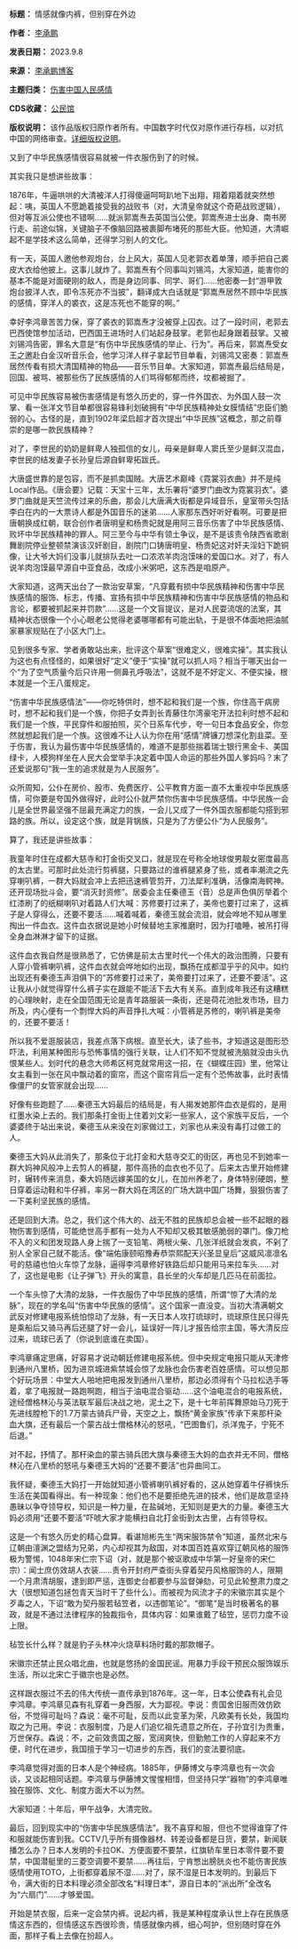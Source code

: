 

**标题：** 情感就像内裤，但别穿在外边  

**作者：** [李承鹏](https://chinadigitaltimes.net/space/李承鹏)  

**发表日期：** 2023.9.8  

**来源：** [李承鹏博客](https://blog.wenxuecity.com/myblog/79875/202309/7489.html)  

**主题归类：** [伤害中国人民感情](https://chinadigitaltimes.net/space/伤害中国人民感情)  

**CDS收藏：** [公民馆](https://chinadigitaltimes.net/space/%E5%85%AC%E6%B0%91%E9%A6%86)  

**版权说明：** 该作品版权归原作者所有。中国数字时代仅对原作进行存档，以对抗中国的网络审查。[详细版权说明](https://chinadigitaltimes.net/chinese/copyright)。


又到了中华民族感情很容易就被一件衣服伤到了的时候。


其实我只是想讲些故事：


1876年，牛逼哄哄的大清被洋人打得傻逼呵呵趴地下出翔，翔着翔着就突然想起：咦，英国人不愿跪着接受我的战败书（对，大清皇帝就这个奇葩战败逻辑），但对等互派公使也不错啊……就派郭嵩焘去英国当公使。郭嵩焘进士出身、南书房行走、前途似锦，关键脑子不像脑回路被裹脚布堵死的那些大臣。他知道，大清崛起不是学技术这么简单，还得学习别人的文化。


有一天，英国人邀他参观炮台，台上风大，英国人见老郭衣着单薄，顺手把自己裘皮大衣给他披上。这事儿就炸了。郭嵩焘有个同事叫刘锡鸿，大家知道，能害你的基本不能是对面硬刚的敌人，而是身边同事、同学、哥们……他密奏一封“游甲敦炮台披洋人衣，即令冻死亦不当披”，翻译成大白话就是“郭嵩焘居然不顾中华民族的感情，穿洋人的裘衣，这是冻死也不能穿的啊。”


幸好李鸿章苦苦力保，穿了裘衣的郭嵩焘才没被穿上囚衣。过了一段时间，老郭去巴西使馆参加活动，巴西国王进场时人们站起身鼓掌。老郭也起身跟着鼓掌。又被刘锡鸿告密，罪名大意是“有伤中华民族感情的举止、行为”。再后来，郭嵩焘受女王之邀赴白金汉听音乐会，他学习洋人样子拿起节目单看，刘锡鸿又密奏：郭嵩焘居然传看有损大清国精神的物品——音乐节目单。大家知道，郭嵩焘最后结局是，回国、被骂、被那些伤了民族感情的人们骂得郁郁而终，坟都被掘了。


可见中华民族容易被伤害感情是有悠久历史的，穿一件外国衣、为外国人鼓一次掌、看一张洋文节目单都很容易锋利划破拥有“中华民族精神处女膜情结”忠臣们脆弱的心。古怪的是，直到1902年梁启超才首次提出“中华民族”这概念，那之前尊崇的是哪一款民族精神？


对了，李世民的奶奶是鲜卑人独孤信的女儿，母亲是鲜卑人窦氏至少是鲜汉混血，李世民的结发妻子长孙皇后源自鲜卑拓跋氏。


大唐盛世靠的是包容，而不是抓卖国贼。大唐艺术巅峰《霓裳羽衣曲》并不是纯Local作品。《唐会要》记载：天宝十三年，太乐署将“婆罗门曲改为霓裳羽衣”。婆罗门曲就是天竺流传过来的乐曲，那会儿大唐满大街都是异域音乐，皇室带头包括李白在内的一大票诗人都是外国音乐的迷弟……人家那东西好听好看啊。可要是把唐朝换成红朝，联合创作者唐明皇和杨贵妃就是用阿三音乐伤害了中华民族感情、败坏中华民族精神的罪人。阿三至今与中华有领土争议，是不是该责令陕西省歌剧舞剧院停业整顿禁演该汉奸剧目，剧院门口铸唐明皇、杨贵妃这对奸夫淫妇下跪铜像，让大爷大妈们没事儿就排队去吐一口浓浓羊肉泡馍味的爱国口水。对了，有人说羊肉泡馍最早源自中亚食品，改成小米粥吧，这东西是咱原产。


大家知道，这两天出台了一款治安草案，“凡穿戴有损中华民族精神和伤害中华民族感情的服饰、标志，传播、宣扬有损中华民族精神和伤害中华民族感情的物品和言论，都要被抓起来并罚款”……这是一个文盲提议，是对人民耍流氓的法案，其精神状态很像一个小心眼老公觉得老婆哪哪都有可能出轨，于是很不体面地把油腻家暴家规贴在了小区大门上。


见到很多专家、学者勇敢站出来，批评这个草案“很难定义，很难实操”。其实我认为这也有点怪怪的，如果很好“定义”便于“实操”就可以抓人吗？相当于哪天出台一个“为了空气质量今后只许用一侧鼻孔呼吸法”，这就不是不好定义、不便实操，根本就是一个王八蛋规定。


“伤害中华民族感情法”——你吃特供时，想不起和我们是一个族，你住高干病房时，想不起和我们是一个族，你把子女弄到长青藤住尔湾豪宅开法拉利时想不起和我们是一个族，平民穿件和服拍照，买个日系车代步，夸一句日本食品安全，你忽然就想起我们是一个族。这很难不让人认为你在用“感情”牌镰刀想深化割韭菜。至于伤害，我认为最伤害中华民族感情的，难道不是那些揣着瑞士银行黑金卡、美国绿卡，人模狗样坐在人民大会堂举手决定着中国人命运的那些外国人爹妈吗？末了还爱说那句“我一生的追求就是为人民服务”。


众所周知，公仆在房价、股市、免费医疗、公平教育方面一直不太重视中华民族感情，可你要是夸国外做得好，此时公仆就严禁你伤害中华民族感情。中华民族一会儿是全世界最坚强不屈最充满定力的族，一会儿又成了一件外国衣服都能勾搭到邪路的族。所以，设定这个族，就是背锅族，只是为了方便公仆“为人民服务”。


算了，我还是讲些故事：


我童年时住在成都大慈寺和打金街交叉口，就是现在号称全地球俊男靓女密度最高的太古里。可那时此处流行剪裤腿，只要路过的谁裤腿紧身了些，或者率潮流之先穿喇叭裤，一群大妈就会冲上去把迅速裤管剪开，刀法犀利准确，活像南海鳄神。还开现场批斗会，要“消灭封资修”。居委会主任秦德玉（音）总是声色俱厉举着个红漆刷了的纸糊喇叭对着路人们大喊：苏修要打过来了，美帝也要打过来了，这裤子是人穿得么，还要不要活……喊着喊着，秦德玉就会流泪，就会哗地不知从哪里掏出一件血衣。这件血衣据说是她小时候替地主家推磨时，因为打嗑睡，被吊打得全身血淋淋才留下的证据。


这件血衣我自然是很熟悉了，它仿佛是前太古里时代一个伟大的政治图腾，只要有人穿小管裤喇叭裤，这件血衣就会哗地如约出现，飘扬在成都湿乎乎的风中。如约出现还有秦德玉声泪俱下的“苏修要打过来了，美帝要打过来了，还要不要活”。这让我从小就觉得穿什么裤子实在跟能不能活下去大有关系。直到成年我还有这糟糕的心理映射，走在全国范围无论是青年路服装一条街，还是荷花池批发市场，目力所及，内心便有一个剽悍大妈的声音挣扎大喊：小管裤是苏修的，喇叭裤是美帝的，还要不要活！


所以我不爱逛服装店，我差点落下病根。直至长大，读了些书，才知道这是图形恐吓法，利用某种图形与恐怖事情的强行关联，让人们不知不觉就被洗脑就没由头仇恨某些人。划时代的悬念大师希区柯克就常用这一招，在《蝴蝶庄园》里，他常让女主看到一张在风中飘动着的窗帘，而这个窗帘背后一定有个恐怖故事，此时表情像僵尸的女管家就会出现……


好像有些跑题了……秦德玉大妈最后的结局是，有人揭发她那件血衣是假的，是用红墨水染上去的。我们那条打金街上住着刘文彩一些家人，这个家族平反后，一个婆婆终于站出来说，秦德玉从来没在刘家做过工，刘家也从来没有毒打过做工的人。


秦德玉大妈从此消失了，那条位于北打金和大慈寺交汇的街区，再也见不到她率一群大妈神风般冲上去剪人的裤腿，那件高扬的血衣也不见了。后来太古里开始修建时，辗转传来消息，秦大妈随远嫁美国的女儿，在加州养老了，身体特别硬朗，整日穿着运动鞋和牛仔裤，率另一群大妈在湾区的广场大跳中国广场舞，狠狠伤害了一下美利坚民族的感情。


还是回到大清。总之，我们这个伟大的、战无不胜的民族却总会被一些不起眼的器物伤害到感情，可能绝世高手都有一处为人不知却又极其敏感脆弱的罩门。像刀枪不入的义和团发现路人身上揣了一支铅笔、两根火柴、几张洋纸就会发疯，不剁了别人全家自己就不能活。像“端佑康颐昭豫寿恭崇熙配天兴圣显皇后”这威风凛凛名号的慈禧也怕火车惊了龙脉，逼得李鸿章修好铁路后却只能用马来拉车头……对了，这也是电影《让子弹飞》开头的寓意，县长坐的火车却是几匹马在前面拉。


一个车头惊了大清的龙脉，一件衣服伤了中华民族的感情，所谓“惊了大清的龙脉”，现在的学名叫“伤害中华民族的感情”。这个国家一直没变。当初大清满朝文武反对修建电报系统怕惊动了龙脉，有一天日本人攻打琉球时，琉球原住民只得先是乘船后又骑马再后还腿了好一会儿，延误好一阵儿才报告给宗主国，等大清反应过来，琉球已丢了（你说到底谁在卖国）。


李鸿章痛定思痛，好容易才说动朝廷修建电报系统。但中央规定电报只能从天津修到通州八里桥，因为进京城进紫禁城会惊了龙脉也会伤害老百姓感情。可以想见那个好玩场景：中堂大人啪地把电报发到通州八里桥，那边必须得有个马拉松选手等着，拿了电报就一路跑啊跑，相当于油电混合驱动……这个油电混合的电报系统，途经僧格林沁与英法联军最后决战之地，泥土之下，是十七年前挥舞原始马刀死于先进线膛枪下的1.7万蒙古骑兵尸骨，天空之上，飘扬“黄金家族”传承下来那杆染血大旗，还有最后一个蒙古战士僧格林沁的怒吼，“巴图鲁们，杀洋鬼子，宁死不后退。”


对不起，抒情了。那杆染血的蒙古骑兵团大旗与秦德玉大妈的血衣并无不同，僧格林沁在八里桥的怒吼与秦德玉大妈的“还要不要活”也异曲同工。


我怀疑，秦德玉大妈打一开始就知道小管裤喇叭裤好看的，这从她穿着牛仔裤快乐生活在美国看得出。有一种现象：他们也不是要拒绝先进的技术，他们是故意坚持愚昧以争夺领导权，知识是一种力量，在盐碱地，无知则是更大的力量。秦德玉大妈必须用“还要不要活”吓唬大家才能横扫自北打金街到太古里，占有领导权。


这是一个有悠久历史的精心盘算。看谌旭彬先生“两宋服饰禁令”知道，虽然北宋与辽朝由澶渊之盟结为兄弟，内心却视其为敌国，对本国百姓喜欢穿辽朝风格的服饰极为警惕，1048年宋仁宗下诏（对，就是那个被讴歌成中华第一好皇帝的宋仁宗）：闻士庶仿效胡人衣装……责令开封府严查街头穿着契丹风格服饰的人，限期一个月肃清胡服，逮到即严惩，连御史台都要参与监督弹劾，可见此轮整肃力度之大（很想知道包拯包青天当时干了些什么）。而被视为风流才子的宋徽宗其实是个歹毒之人，下诏“敢为契丹服若毡笠者，以违御笔论”。“御笔”是当时极著名的暴政，就是不通过法律程序的独裁指令，具体内容：如果谁戴了毡笠，惩罚力度不设上限。


毡笠长什么样？就是豹子头林冲火烧草料场时戴的那款帽子。


宋徽宗还禁止民众唱北曲，也就是悠扬的金国民谣。用暴力手段干预民众服饰娱乐生活，所以北宋亡于徽宗也是必然。


这样跟衣服过不去的伟大传统一直传承到1876年。这一年，日本公使森有礼会见李鸿章。李鸿章见森有礼穿着一身西服，大为鄙视。李说：贵国舍旧服而效仿欧俗，不觉得可耻吗？森说：毫不可耻，反而以此变革为荣，凡欧美有长处，我国均取之为己用。李说：衣服制度，乃是人们追忆祖先遗意之所在，子孙宜引为贵重，万世保存。森说：不，之前效贵国之服，宽阔爽快，但勤勉工作的人穿起来不方便，时代在进步，我国擅于学习一切进步的东西，我们的变法要彻底。


李鸿章觉得对面的日本人是个神经病。1885年，伊藤博文与李鸿章也有一次会谈，又谈起相同话题。李鸿章与伊藤博文惺惺相惜，但坚持只学“器物”的李鸿章唯独在服饰、文化、制度方面大不以为然。


大家知道：十年后，甲午战争，大清完败。


最后，回到现实中的“伤害中华民族感情法”。我不喜穿和服，但也不觉得谁穿了件和服就能伤害到我。CCTV几乎所有摄像器材、转差设备都是日货，要禁，新闻联播怎么办？日本人发明的卡拉OK、方便面要不要禁，红旗轿车里日本零件要不要禁，中国潜艇里的三菱空调要不要禁……再往后，宁肯憋出膀胱炎也不能伤害民族感情使用TOTO，上街都穿着尿不湿……对了，尿不湿是日本发明的。到最后下令，满大街的日本料理必须全部改名“料理日本”，源自日本的“派出所”全改名为“六扇门”……才够爱国。


开始是禁衣服，后来一定会禁内裤。说起内裤，我是某种程度承认世上存在民族感情这东西的，但情感这东西很珍贵，情感就像内裤，细心呵护，但别随时穿在外面，那样子看上去像在扮超人。

